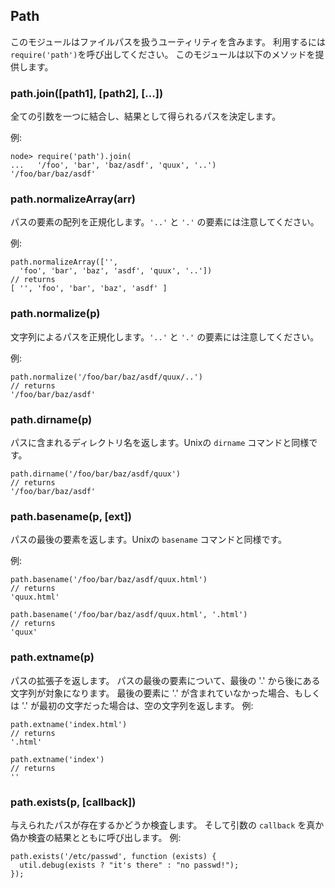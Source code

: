 ## Path

<!--
This module contains utilities for dealing with file paths.  Use
`require('path')` to use it.  It provides the following methods:
-->
このモジュールはファイルパスを扱うユーティリティを含みます。
利用するには`require('path')`を呼び出してください。
このモジュールは以下のメソッドを提供します。

### path.join([path1], [path2], [...])

<!--
Join all arguments together and resolve the resulting path.
-->
全ての引数を一つに結合し、結果として得られるパスを決定します。

<!--
Example:
-->
例:

    node> require('path').join(
    ...   '/foo', 'bar', 'baz/asdf', 'quux', '..')
    '/foo/bar/baz/asdf'

### path.normalizeArray(arr)

<!--
Normalize an array of path parts, taking care of `'..'` and `'.'` parts.
-->
パスの要素の配列を正規化します。`'..'` と `'.'` の要素には注意してください。

<!--
Example:
-->
例:

    path.normalizeArray(['', 
      'foo', 'bar', 'baz', 'asdf', 'quux', '..'])
    // returns
    [ '', 'foo', 'bar', 'baz', 'asdf' ]

### path.normalize(p)

<!--
Normalize a string path, taking care of `'..'` and `'.'` parts.
-->
文字列によるパスを正規化します。`'..'` と `'.'` の要素には注意してください。

<!--
Example:
-->
例:

    path.normalize('/foo/bar/baz/asdf/quux/..')
    // returns
    '/foo/bar/baz/asdf'

### path.dirname(p)

<!--
Return the directory name of a path.  Similar to the Unix `dirname` command.
-->
パスに含まれるディレクトリ名を返します。Unixの `dirname` コマンドと同様です。

<!--
Example:
-->

    path.dirname('/foo/bar/baz/asdf/quux')
    // returns
    '/foo/bar/baz/asdf'

### path.basename(p, [ext])

<!--
Return the last portion of a path.  Similar to the Unix `basename` command.
-->
パスの最後の要素を返します。Unixの `basename` コマンドと同様です。

<!--
Example:
-->
例:

    path.basename('/foo/bar/baz/asdf/quux.html')
    // returns
    'quux.html'

    path.basename('/foo/bar/baz/asdf/quux.html', '.html')
    // returns
    'quux'

### path.extname(p)

<!--
Return the extension of the path.  Everything after the last '.' in the last portion
of the path.  If there is no '.' in the last portion of the path or the only '.' is
the first character, then it returns an empty string.  Examples:
-->
パスの拡張子を返します。
パスの最後の要素について、最後の '.' から後にある文字列が対象になります。
最後の要素に '.' が含まれていなかった場合、もしくは '.' が最初の文字だった場合は、空の文字列を返します。
例:

    path.extname('index.html')
    // returns 
    '.html'

    path.extname('index')
    // returns
    ''

### path.exists(p, [callback])

<!--
Test whether or not the given path exists.  Then, call the `callback` argument with either true or false.  Example:
-->
与えられたパスが存在するかどうか検査します。
そして引数の `callback` を真か偽か検査の結果とともに呼び出します。
例:

    path.exists('/etc/passwd', function (exists) {
      util.debug(exists ? "it's there" : "no passwd!");
    });
